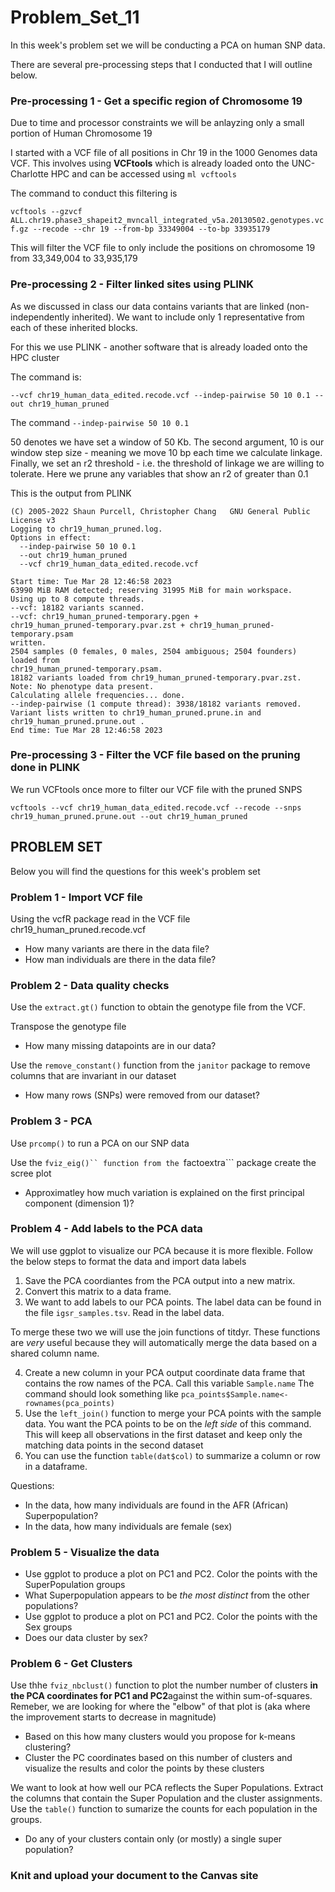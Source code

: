 # Problem_Set_11

In this week's problem set we will be conducting a PCA on human SNP data.

There are several pre-processing steps that I conducted that I will outline below. 

### Pre-processing 1 - Get a specific region of Chromosome 19

Due to time and processor constraints we will be anlayzing only a small portion of Human Chromosome 19 

I started with a VCF file of all positions in Chr 19 in the 1000 Genomes data VCF. This involves using **VCFtools** which is already loaded onto the UNC-Charlotte HPC and can be accessed using ```ml vcftools```

The command to conduct this filtering is

```vcftools --gzvcf ALL.chr19.phase3_shapeit2_mvncall_integrated_v5a.20130502.genotypes.vcf.gz --recode --chr 19 --from-bp 33349004 --to-bp 33935179```

This will filter the VCF file to only include the positions on chromosome 19 from 33,349,004 to 33,935,179


### Pre-processing 2 - Filter linked sites using PLINK

As we discussed in class our data contains variants that are linked (non-independently inherited). We want to include only 1 representative from each of these inherited blocks. 

For this we use PLINK - another software that is already loaded onto the HPC cluster 

The command is:

```--vcf chr19_human_data_edited.recode.vcf --indep-pairwise 50 10 0.1 --out chr19_human_pruned``` 

The command ```--indep-pairwise 50 10 0.1``` 

50 denotes we have set a window of 50 Kb. The second argument, 10 is our window step size - meaning we move 10 bp each time we calculate linkage. Finally, we set an r2 threshold - i.e. the threshold of linkage we are willing to tolerate. Here we prune any variables that show an r2 of greater than 0.1

This is the output from PLINK

```PLINK v2.00a3.3LM AVX2 Intel (3 Jun 2022)      www.cog-genomics.org/plink/2.0/
(C) 2005-2022 Shaun Purcell, Christopher Chang   GNU General Public License v3
Logging to chr19_human_pruned.log.
Options in effect:
  --indep-pairwise 50 10 0.1
  --out chr19_human_pruned
  --vcf chr19_human_data_edited.recode.vcf

Start time: Tue Mar 28 12:46:58 2023
63990 MiB RAM detected; reserving 31995 MiB for main workspace.
Using up to 8 compute threads.
--vcf: 18182 variants scanned.
--vcf: chr19_human_pruned-temporary.pgen +
chr19_human_pruned-temporary.pvar.zst + chr19_human_pruned-temporary.psam
written.
2504 samples (0 females, 0 males, 2504 ambiguous; 2504 founders) loaded from
chr19_human_pruned-temporary.psam.
18182 variants loaded from chr19_human_pruned-temporary.pvar.zst.
Note: No phenotype data present.
Calculating allele frequencies... done.
--indep-pairwise (1 compute thread): 3938/18182 variants removed.
Variant lists written to chr19_human_pruned.prune.in and
chr19_human_pruned.prune.out .
End time: Tue Mar 28 12:46:58 2023
```


### Pre-processing 3 - Filter the VCF file based on the pruning done in PLINK

We run VCFtools once more to filter our VCF file with the pruned SNPS

```vcftools --vcf chr19_human_data_edited.recode.vcf --recode --snps chr19_human_pruned.prune.out --out chr19_human_pruned```


## PROBLEM SET 

Below you will find the questions for this week's problem set 


### Problem 1 - Import VCF file 

Using the vcfR package read in the VCF file chr19_human_pruned.recode.vcf

- How many variants are there in the data file?
- How man individuals are there in the data file?


### Problem 2 - Data quality checks 

Use the ```extract.gt()``` function to obtain the genotype file from the VCF. 

Transpose the genotype file 

- How many missing datapoints are in our data? 

Use the ```remove_constant()``` function from the ```janitor``` package to remove columns that are invariant in our dataset

- How many rows (SNPs) were removed from our dataset?


### Problem 3 - PCA 

Use ```prcomp()``` to run a PCA on our SNP data 

Use the ```fviz_eig()`` function from the ```factoextra``` package create the scree plot

- Approximatley how much variation is explained on the first principal component (dimension 1)?


### Problem 4 - Add labels to the PCA data

We will use ggplot to visualize our PCA because it is more flexible. Follow the below steps to format the data and import data labels

1. Save the PCA coordiantes from the PCA output into a new matrix. 
2. Convert this matrix to a data frame.
3. We want to add labels to our PCA points. The label data can be found in the file ```igsr_samples.tsv```. Read in the label data. 

To merge these two we will use the join functions of titdyr. These functions are _very_ useful because they will automatically merge the data based on a shared column name. 

4. Create a new column in your PCA output coordinate data frame that contains the row names of the PCA. Call this variable ```Sample.name``` The command should look something like ```pca_points$Sample.name<-rownames(pca_points)```
5. Use the ```left_join()``` function to merge your PCA points with the sample data. You want the PCA points to be on the _left side_ of this command. This will keep all observations in the first dataset and keep only the matching data points in the second dataset 
6. You can use the function ```table(dat$col)``` to summarize a column or row in a dataframe. 

Questions:
- In the data, how many individuals are found in the AFR (African) Superpopulation?
- In the data, how many individuals are female (sex)


### Problem 5 - Visualize the data

- Use ggplot to produce a plot on PC1 and PC2. Color the points with the SuperPopulation groups
- What Superpopulation appears to be _the most distinct_ from the other populations?
- Use ggplot to produce a plot on PC1 and PC2. Color the points with the Sex groups
- Does our data cluster by sex?


### Problem 6 - Get Clusters 

Use thhe ```fviz_nbclust()``` function to plot the number number of clusters **in the PCA coordinates for PC1 and PC2**against the within sum-of-squares. Remeber, we are looking for where the "elbow" of that plot is (aka where the improvement starts to decrease in magnitude)

- Based on this how many clusters would you propose for k-means clustering? 
- Cluster the PC coordinates based on this number of clusters and visualize the results and color the points by these clusters

We want to look at how well our PCA reflects the Super Populations. Extract the columns that contain the Super Population and the cluster assignments. Use the ```table()``` function to sumarize the counts for each population in the groups. 

- Do any of your clusters contain only (or mostly) a single super population? 


### Knit and upload your document to the Canvas site

